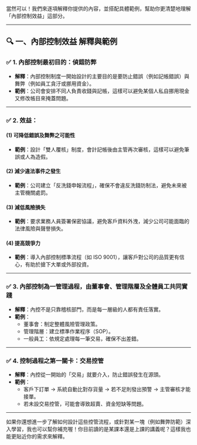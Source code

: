 當然可以！我們來逐項解釋你提供的內容，並搭配具體範例，幫助你更清楚地理解「內部控制效益」這部分。

---

## 🔍 一、內部控制效益 解釋與範例

### ✅ 1. 內部控制最初目的：偵錯防弊
- **解釋**：內部控制制度一開始設計的主要目的是要防止錯誤（例如記帳錯誤）與舞弊（例如員工貪汙或挪用資金）。
- **範例**：公司會安排不同人負責收錢與記帳，這樣可以避免某個人私自挪用現金又修改帳目來掩蓋問題。

---

### ✅ 2. 效益：
#### (1) 可降低錯誤及舞弊之可能性
- **範例**：設計「雙人覆核」制度，會計記帳後由主管再次審核，這樣可以避免筆誤或人為造假。

#### (2) 減少違法事件之發生
- **範例**：公司建立「反洗錢申報流程」，確保不會違反洗錢防制法，避免未來被主管機關處罰。

#### (3) 減低風險損失
- **範例**：要求業務人員簽署保密協議，避免客戶資料外洩，減少公司可能面臨的法律風險與聲譽損失。

#### (4) 提高競爭力
- **範例**：導入內部控制標準流程（如 ISO 9001），讓客戶對公司的品質更有信心，有助於搶下大單或外部投資。

---

### ✅ 3. 內部控制為一管理過程，由董事會、管理階層及全體員工共同實踐
- **解釋**：內控不是只靠稽核部門，而是每一層級的人都有責任落實。
- **範例**：
  - 董事會：制定整體風險管理政策。
  - 管理階層：建立標準作業程序（SOP）。
  - 一般員工：依規定處理每一筆交易，確保不出差錯。

---

### ✅ 4. 控制過程之第一關卡：交易控管
- **解釋**：內控從一開始的「交易」就要介入，防止錯誤發生在源頭。
- **範例**：
  - 客戶下訂單 → 系統自動比對存貨量 → 若不足則發出預警 → 主管審核才能接單。
  - 若未設交易控管，可能會導致超賣、資金短缺等問題。

---

如果你還想進一步了解如何設計這些控管流程，或針對某一塊（例如舞弊防範）深入學習，我也可以幫你補充喔！你目前讀的是某課本還是上課的講義呢？這樣我也能更貼近你的需求來解釋。